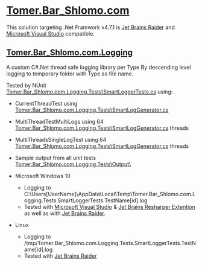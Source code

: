 # [Tomer.Bar_Shlomo.com](https://github.com/VRDate/Tomer.Bar_Shlomo.com)
This solution targeting .Net Framwork v4.7.1 is [Jet Brains Raider](https://www.jetbrains/rider/) and [Microsoft Visual Studio](https://visualstudio.microsoft.com/) compatible.

## [Tomer.Bar_Shlomo.com.Logging](https://github.com/VRDate/Tomer.Bar_Shlomo.com/blob/master/Tomer.Bar_Shlomo.com.Logging)
A custom C#.Net thread safe logging library per Type By descending level logging to temporary folder with Type as file name.

Tested by NUnit [Tomer.Bar_Shlomo.com.Logging.Tests\SmartLoggerTests.cs](https://github.com/VRDate/Tomer.Bar_Shlomo.com/blob/master/Tomer.Bar_Shlomo.com.Logging.Tests/SmartLoggerTests.cs) using:
- CurrentThreadTest
using [Tomer.Bar_Shlomo.com.Logging.Tests\SmartLogGenerator.cs](https://github.com/VRDate/Tomer.Bar_Shlomo.com/blob/master/Tomer.Bar_Shlomo.com.Logging.Tests/SmartLogGenerator.cs)

- MultiThreadTestMultiLogs
using 64 [Tomer.Bar_Shlomo.com.Logging.Tests\SmartLogGenerator.cs](https://github.com/VRDate/Tomer.Bar_Shlomo.com/blob/master/Tomer.Bar_Shlomo.com.Logging.Tests/SmartLogGenerator.cs) threads

- MultiThreadsSingleLogTest
using 64 [Tomer.Bar_Shlomo.com.Logging.Tests\SmartLogGenerator.cs](https://github.com/VRDate/Tomer.Bar_Shlomo.com/blob/master/Tomer.Bar_Shlomo.com.Logging.Tests/SmartLogGenerator.cs) threads

- Sample output from all unit tests [Tomer.Bar_Shlomo.com.Logging.Tests\Output\ ](https://github.com/VRDate/Tomer.Bar_Shlomo.com/blob/master/Tomer.Bar_Shlomo.com.Logging.Tests/Output/)

- Microsoft Windows 10
    - Logging to C:\Users\[UserName]\AppData\Local\Temp\Tomer.Bar_Shlomo.com.Logging.Tests.SmartLoggerTests.TestName[id].log
    - Tested with [Microsoft Visual Studio](https://visualstudio.microsoft.com/)
   & [Jet Brains Resharper Extention](https://www.jetbrains/resharper/features/)
   as well as with [Jet Brains Raider](https://www.jetbrains/rider/).
- Linux
    - Logging to /tmp/Tomer.Bar_Shlomo.com.Logging.Tests.SmartLoggerTests.TestName[id].log
    - Tested with [Jet Brains Raider](https://www.jetbrains/rider/)

